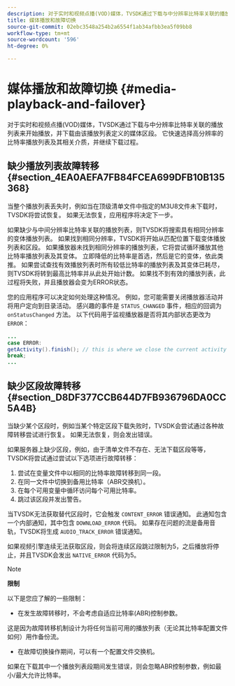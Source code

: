 ```yaml
---
description: 对于实时和视频点播(VOD)媒体，TVSDK通过下载与中分辨率比特率关联的播放列表来开始播放，并下载由该播放列表定义的媒体区段。 它快速选择高分辨率的比特率播放列表及其相关介质，并继续下载过程。
title: 媒体播放和故障切换
source-git-commit: 02ebc3548a254b2a6554f1ab34afbb3ea5f09bb8
workflow-type: tm+mt
source-wordcount: '596'
ht-degree: 0%

---
```


# 媒体播放和故障切换 {#media-playback-and-failover}

对于实时和视频点播(VOD)媒体，TVSDK通过下载与中分辨率比特率关联的播放列表来开始播放，并下载由该播放列表定义的媒体区段。 它快速选择高分辨率的比特率播放列表及其相关介质，并继续下载过程。

## 缺少播放列表故障转移 {#section_4EA0AEFA7FB84FCEA699DFB10B135368}

当整个播放列表丢失时，例如当在顶级清单文件中指定的M3U8文件未下载时，TVSDK将尝试恢复。 如果无法恢复，应用程序将决定下一步。

如果缺少与中间分辨率比特率关联的播放列表，则TVSDK将搜索具有相同分辨率的变体播放列表。 如果找到相同分辨率，TVSDK将开始从匹配位置下载变体播放列表和区段。 如果播放器未找到相同分辨率的播放列表，它将尝试循环播放其他比特率播放列表及其变体。 立即降低的比特率是首选，然后是它的变体，依此类推。 如果尝试查找有效播放列表时所有较低比特率的播放列表及其变体已耗尽，则TVSDK将转到最高比特率并从此处开始计数。 如果找不到有效的播放列表，此过程将失败，并且播放器会变为ERROR状态。

您的应用程序可以决定如何处理这种情况。 例如，您可能需要关闭播放器活动并将用户定向到目录活动。 感兴趣的事件是 `STATUS_CHANGED` 事件，相应的回调为 `onStatusChanged` 方法。 以下代码用于监视播放器是否将其内部状态更改为 `ERROR`：

```java
... 
case ERROR: 
getActivity().finish(); // this is where we close the current activity (the Player activity) 
break; 
...
```

## 缺少区段故障转移 {#section_D8DF377CCB644D7FB936796DA0CC5A4B}

当缺少某个区段时，例如当某个特定区段下载失败时，TVSDK会尝试通过各种故障转移尝试进行恢复。 如果无法恢复，则会发出错误。

如果服务器上缺少区段，例如，由于清单文件不存在、无法下载区段等等，TVSDK将尝试通过尝试以下选项进行故障转移：

1. 尝试在变量文件中以相同的比特率故障转移到同一段。
1. 在同一文件中切换到备用比特率（ABR交换机）。
1. 在每个可用变量中循环访问每个可用比特率。
1. 跳过该区段并发出警告。

当TVSDK无法获取替代区段时，它会触发 `CONTENT_ERROR` 错误通知。 此通知包含一个内部通知，其中包含 `DOWNLOAD_ERROR` 代码。 如果存在问题的流是备用音轨，TVSDK将生成 `AUDIO_TRACK_ERROR` 错误通知。

如果视频引擎连续无法获取区段，则会将连续区段跳过限制为5，之后播放将停止，并且TVSDK会发出 `NATIVE_ERROR` 代码为5。

>[!NOTE]
>
>**限制**
>
>以下是您应了解的一些限制：
>
>* 在发生故障转移时，不会考虑自适应比特率(ABR)控制参数。
>
>  这是因为故障转移机制设计为将任何当前可用的播放列表（无论其比特率配置文件如何）用作备份流。
>* 在故障切换操作期间，可以有一个配置文件交换机。
>
>  如果在下载其中一个播放列表段期间发生错误，则会忽略ABR控制参数，例如最小/最大允许比特率。
